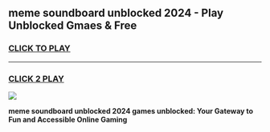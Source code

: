 
## meme soundboard unblocked 2024 - Play Unblocked Gmaes & Free
<h3>
<a href="https://news.freeplayer.one?title=meme_soundboard_unblocked_2024&ref=23F">CLICK TO PLAY</a></h3>
<hr>

<h3>
<a href="https://news.freeplayer.one?title=meme_soundboard_unblocked_2024&ref=23F">CLICK 2 PLAY</a>
  
</h3>

<a href="https://news.freeplayer.one?title=meme_soundboard_unblocked_2024&ref=23F/"><img src="https://clearcache.store/games.png"></a>


**meme soundboard unblocked 2024 games unblocked: Your Gateway to Fun and Accessible Online Gaming**
